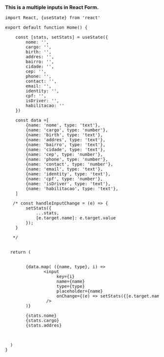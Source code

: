 ### This is a multiple inputs in React Form.

<pre>
import React, {useState} from 'react'

export default function Home() {

    const [stats, setStats] = useState({
        nome: '',
        cargo: '',
        birth: '',
        addres: '',
        bairro: '',
        cidade: '',
        cep: '',
        phone: '',
        contact: '',
        email: '',
        identity: '',
        cpf: '',
        isDriver: '',
        habilitacao: ''
    })

    const data =[
        {name: 'nome', type: 'text'},
        {name: 'cargo', type: 'number'},
        {name: 'birth', type: 'text'},
        {name: 'addres', type: 'text'},
        {name: 'bairro', type: 'text'},
        {name: 'cidade', type: 'text'},
        {name: 'cep', type: 'number'},
        {name: 'phone', type: 'number'},
        {name: 'contact', type: 'number'},
        {name: 'email', type: 'text'},
        {name: 'identity', type: 'text'},
        {name: 'cpf', type: 'number'},
        {name: 'isDriver', type: 'text'},
        {name: 'habilitacao', type: 'text'},
    ]

   /* const handleInputChange = (e) => {
        setStats({
            ...stats,
            [e.target.name]: e.target.value
        });
    }

   */


  return (
    <div>
        {data.map( ({name, type}, i) =>
               &lt;input
                    key={i}
                    name={name}
                    type={type}
                    placeholder={name}
                    onChange={(e) => setStats({[e.target.name]: e.target.value})} 
                /&gt;
        )}

        {stats.nome}
        {stats.cargo}
        {stats.addres}

    </div>
  )
}

</pre>
